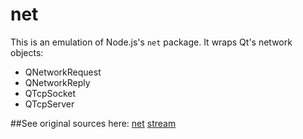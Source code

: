 # net

This is an emulation of Node.js's `net` package. It wraps Qt's network objects:
 * QNetworkRequest
 * QNetworkReply
 * QTcpSocket
 * QTcpServer

##See original sources here:
[net](https://github.com/nodejs/node/blob/v4.4.2/lib/net.js)
[stream](https://github.com/nodejs/node/blob/v4.4.2/lib/stream.js)
